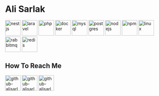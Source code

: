 <h1>Ali Sarlak</h1>
<p align="left">
  <img src="https://cdn.jsdelivr.net/gh/devicons/devicon@latest/icons/nestjs/nestjs-original.svg" width="50" height="50" alt="nestjs"/>
  <img src="https://cdn.jsdelivr.net/gh/devicons/devicon@latest/icons/laravel/laravel-original.svg" width="50" height="50" alt="laravel" />
  <img src="https://cdn.jsdelivr.net/gh/devicons/devicon@latest/icons/php/php-original.svg" width="50" height="50" alt="php"/>
  <img src="https://cdn.jsdelivr.net/gh/devicons/devicon@latest/icons/docker/docker-plain.svg" width="50" height="50" alt="docker" />
  <img src="https://cdn.jsdelivr.net/gh/devicons/devicon@latest/icons/mysql/mysql-original.svg"  width="50" height="50" alt="mysql"/>       
  <img src="https://cdn.jsdelivr.net/gh/devicons/devicon@latest/icons/postgresql/postgresql-plain.svg" width="50" height="50" alt="postgres" />
  <img src="https://cdn.jsdelivr.net/gh/devicons/devicon@latest/icons/nodejs/nodejs-plain-wordmark.svg" width="50" height="50" alt="nodejs" />
  <img src="https://cdn.jsdelivr.net/gh/devicons/devicon@latest/icons/npm/npm-original-wordmark.svg" width="50" height="50" alt="npm" />
  <img src="https://cdn.jsdelivr.net/gh/devicons/devicon@latest/icons/linux/linux-original.svg" width="50" height="50" alt="linux"/>
  <img src="https://cdn.jsdelivr.net/gh/devicons/devicon@latest/icons/rabbitmq/rabbitmq-original.svg" width="50" height="50" alt="rabbitmq" />
  <img src="https://cdn.jsdelivr.net/gh/devicons/devicon@latest/icons/redis/redis-original-wordmark.svg" width="50" height="50" alt="redis"/>
</p>
<h2>How To Reach Me</h2>


<p>
    <a href="https://www.linkedin.com/in/ali-sarlak-1a5578168/"><img src="https://user-images.githubusercontent.com/91287064/208878686-01604f88-f0ac-4709-9cfc-2cc69b62d1aa.png" alt="github-alisarlak" width="50" height="50"></a>
    <a href="mailto:alisarlak1397@gmail.com"><img src="https://user-images.githubusercontent.com/91287064/208878678-26652569-8d38-45c9-aa13-28a33a7fc967.png" alt="github-alisarlak" width="50" height="50"></a>
    <a href="https://github.com/alisarlak71"><img src="https://user-images.githubusercontent.com/91287064/208878669-0146cc1a-b0a6-4a6e-9f4b-082c37264309.png" alt="github-alisarlak" width="50" height="50"></a>
</p>
